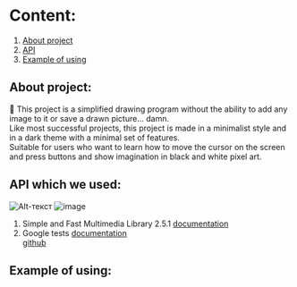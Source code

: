 # Content:
1. [About project](https://github.com/Ruhrozz/SFML_test#about-project)
2. [API](https://github.com/Ruhrozz/SFML_test#api-which-we-used)
3. [Example of using](https://github.com/Ruhrozz/SFML_test#example-of-using)

## About project:

:art: This project is a simplified drawing program without the ability to add any image to it or save a drawn picture... damn.\
Like most successful projects, this project is made in a minimalist style and in a dark theme with a minimal set of features.\
Suitable for users who want to learn how to move the cursor on the screen and press buttons and show imagination in black and white pixel art.

## API which we used:
![Alt-текст](https://camo.githubusercontent.com/f1cd6496aa46486fae925d16a7eac97db76be820a37cb33ad2bc7cedf4191183/68747470733a2f2f7777772e73666d6c2d6465762e6f72672f696d616765732f6c6f676f2e706e67) ![image](https://user-images.githubusercontent.com/72031225/169479448-7ed0b186-c025-4bc6-83ae-ca751057bb49.png)

1. Simple and Fast Multimedia Library 2.5.1 
[documentation](https://www.sfml-dev.org/documentation/2.5.1/)
3. Google tests 
[documentation](https://google.github.io/googletest/)\
[github](https://github.com/google/googletest)

## Example of using:

